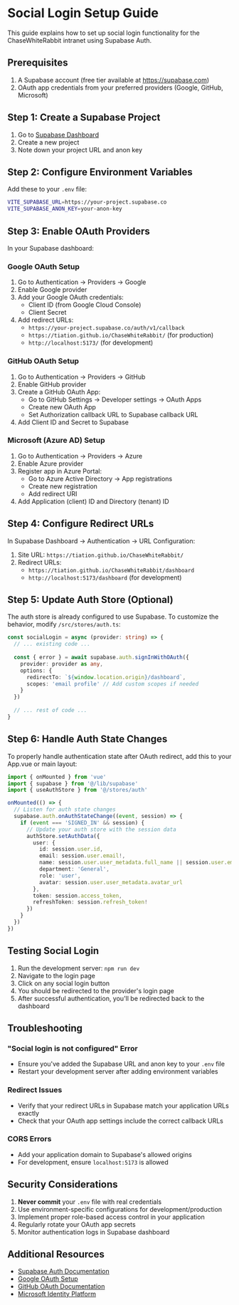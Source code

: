 # Social Login Setup Guide

This guide explains how to set up social login functionality for the ChaseWhiteRabbit intranet using Supabase Auth.

## Prerequisites

1. A Supabase account (free tier available at https://supabase.com)
2. OAuth app credentials from your preferred providers (Google, GitHub, Microsoft)

## Step 1: Create a Supabase Project

1. Go to [Supabase Dashboard](https://app.supabase.com)
2. Create a new project
3. Note down your project URL and anon key

## Step 2: Configure Environment Variables

Add these to your `.env` file:

```bash
VITE_SUPABASE_URL=https://your-project.supabase.co
VITE_SUPABASE_ANON_KEY=your-anon-key
```

## Step 3: Enable OAuth Providers

In your Supabase dashboard:

### Google OAuth Setup

1. Go to Authentication → Providers → Google
2. Enable Google provider
3. Add your Google OAuth credentials:
   - Client ID (from Google Cloud Console)
   - Client Secret
4. Add redirect URLs:
   - `https://your-project.supabase.co/auth/v1/callback`
   - `https://tiation.github.io/ChaseWhiteRabbit/` (for production)
   - `http://localhost:5173/` (for development)

### GitHub OAuth Setup

1. Go to Authentication → Providers → GitHub
2. Enable GitHub provider
3. Create a GitHub OAuth App:
   - Go to GitHub Settings → Developer settings → OAuth Apps
   - Create new OAuth App
   - Set Authorization callback URL to Supabase callback URL
4. Add Client ID and Secret to Supabase

### Microsoft (Azure AD) Setup

1. Go to Authentication → Providers → Azure
2. Enable Azure provider
3. Register app in Azure Portal:
   - Go to Azure Active Directory → App registrations
   - Create new registration
   - Add redirect URI
4. Add Application (client) ID and Directory (tenant) ID

## Step 4: Configure Redirect URLs

In Supabase Dashboard → Authentication → URL Configuration:

1. Site URL: `https://tiation.github.io/ChaseWhiteRabbit/`
2. Redirect URLs:
   - `https://tiation.github.io/ChaseWhiteRabbit/dashboard`
   - `http://localhost:5173/dashboard` (for development)

## Step 5: Update Auth Store (Optional)

The auth store is already configured to use Supabase. To customize the behavior, modify `/src/stores/auth.ts`:

```typescript
const socialLogin = async (provider: string) => {
  // ... existing code ...
  
  const { error } = await supabase.auth.signInWithOAuth({ 
    provider: provider as any,
    options: {
      redirectTo: `${window.location.origin}/dashboard`,
      scopes: 'email profile' // Add custom scopes if needed
    }
  })
  
  // ... rest of code ...
}
```

## Step 6: Handle Auth State Changes

To properly handle authentication state after OAuth redirect, add this to your App.vue or main layout:

```typescript
import { onMounted } from 'vue'
import { supabase } from '@/lib/supabase'
import { useAuthStore } from '@/stores/auth'

onMounted(() => {
  // Listen for auth state changes
  supabase.auth.onAuthStateChange((event, session) => {
    if (event === 'SIGNED_IN' && session) {
      // Update your auth store with the session data
      authStore.setAuthData({
        user: {
          id: session.user.id,
          email: session.user.email!,
          name: session.user.user_metadata.full_name || session.user.email!,
          department: 'General',
          role: 'user',
          avatar: session.user.user_metadata.avatar_url
        },
        token: session.access_token,
        refreshToken: session.refresh_token!
      })
    }
  })
})
```

## Testing Social Login

1. Run the development server: `npm run dev`
2. Navigate to the login page
3. Click on any social login button
4. You should be redirected to the provider's login page
5. After successful authentication, you'll be redirected back to the dashboard

## Troubleshooting

### "Social login is not configured" Error
- Ensure you've added the Supabase URL and anon key to your `.env` file
- Restart your development server after adding environment variables

### Redirect Issues
- Verify that your redirect URLs in Supabase match your application URLs exactly
- Check that your OAuth app settings include the correct callback URLs

### CORS Errors
- Add your application domain to Supabase's allowed origins
- For development, ensure `localhost:5173` is allowed

## Security Considerations

1. **Never commit** your `.env` file with real credentials
2. Use environment-specific configurations for development/production
3. Implement proper role-based access control in your application
4. Regularly rotate your OAuth app secrets
5. Monitor authentication logs in Supabase dashboard

## Additional Resources

- [Supabase Auth Documentation](https://supabase.com/docs/guides/auth)
- [Google OAuth Setup](https://developers.google.com/identity/protocols/oauth2)
- [GitHub OAuth Documentation](https://docs.github.com/en/developers/apps/building-oauth-apps)
- [Microsoft Identity Platform](https://docs.microsoft.com/en-us/azure/active-directory/develop/)

